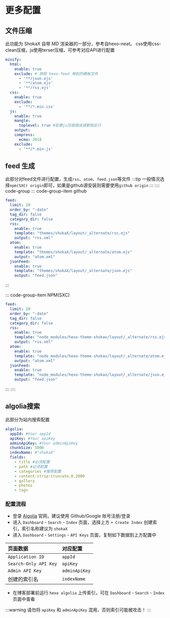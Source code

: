 # 更多配置
## 文件压缩
此功能为 ShokaX 自带 MD 渲染器的一部分，参考自hexo-neat。
css使用css-clean压缩，js使用terser压缩，可参考对应API进行配置
```yaml
minify:
  html:
    enable: true
    exclude: # 排除 hexo-feed 用到的模板文件
      - '**/json.ejs'
      - '**/atom.ejs'
      - '**/rss.ejs'
  css:
    enable: true
    exclude:
      - '**/*.min.css'
  js:
    enable: true
    mangle:
      toplevel: true #如果js压缩错误请删除此行
    output:
    compress:
      ecma: 2018
    exclude:
      - '**/*.min.js'
```

## feed 生成
此部分对feed文件进行配置，生成`rss`、`atom`、`feed.json`等文件
:::tip
一般情况选择`npm(SXC) origin`即可，如果是github源安装则需要使用`github origin`
:::
:::: code-group
::: code-group-item github
```yaml
feed:
  limit: 20
  order_by: "-date"
  tag_dir: false
  category_dir: false
  rss:
    enable: true
    template: "themes/shokaX/layout/_alternate/rss.ejs"
    output: "rss.xml"
  atom:
    enable: true
    template: "themes/shokaX/layout/_alternate/atom.ejs"
    output: "atom.xml"
  jsonFeed:
    enable: true
    template: "themes/shokaX/layout/_alternate/json.ejs"
    output: "feed.json"
```
:::

::: code-group-item NPM(SXC)
```yaml
feed:
  limit: 20
  order_by: "-date"
  tag_dir: false
  category_dir: false
  rss:
    enable: true
    template: "node_modules/hexo-theme-shokax/layout/_alternate/rss.ejs"
    output: "rss.xml"
  atom:
    enable: true
    template: "node_modules/hexo-theme-shokax/layout/_alternate/atom.ejs"
    output: "atom.xml"
  jsonFeed:
    enable: true
    template: "node_modules/hexo-theme-shokax/layout/_alternate/json.ejs"
    output: "feed.json"
```
:::
::::

## algolia搜索
此部分为站内搜索配置
```yaml
algolia:
  appId: #Your appId
  apiKey: #Your apiKey
  adminApiKey: #Your adminApiKey
  chunkSize: 5000
  indexName: #"shokaX"
  fields:
    - title #必须配置
    - path #必须配置
    - categories #推荐配置
    - content:strip:truncate,0,2000
    - gallery
    - photos
    - tags
```
### 配置流程
- 登录 [Algolia](https://www.algolia.com/) 官网，建议使用 Github/Google 账号注册/登录
- 进入 `Dashboard` - `Search` - `Index` 页面，选择上方 `+ Create Index` 创建索引，索引名称建议为 `shokaX`
- 进入 `Dashboard` - `Settings` - `API Keys` 页面，复制如下数据到上方配置中

| 页面数据                  | 对应配置          |
|:----------------------|:--------------|
| `Application ID`      | `appId`       |
| `Search-Only API Key` | `apiKey`      |
| `Admin API Key`       | `adminApiKey` |
| 创建的索引名                | `indexName`   |

- 在博客部署前运行 `hexo algolia` 上传索引，可在 `Dashboard` - `Search` - `Index` 页面中查看

:::warning
请勿将 `apiKey` 和 `adminApiKey` 混用，否则索引可能被攻击！
:::
